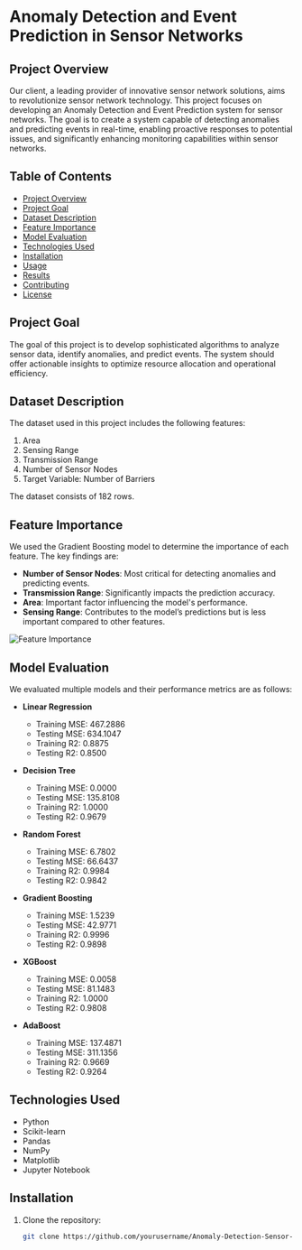# Anomaly Detection and Event Prediction in Sensor Networks

## Project Overview

Our client, a leading provider of innovative sensor network solutions, aims to revolutionize sensor network technology. This project focuses on developing an Anomaly Detection and Event Prediction system for sensor networks. The goal is to create a system capable of detecting anomalies and predicting events in real-time, enabling proactive responses to potential issues, and significantly enhancing monitoring capabilities within sensor networks.

## Table of Contents

- [Project Overview](#project-overview)
- [Project Goal](#project-goal)
- [Dataset Description](#dataset-description)
- [Feature Importance](#feature-importance)
- [Model Evaluation](#model-evaluation)
- [Technologies Used](#technologies-used)
- [Installation](#installation)
- [Usage](#usage)
- [Results](#results)
- [Contributing](#contributing)
- [License](#license)

## Project Goal

The goal of this project is to develop sophisticated algorithms to analyze sensor data, identify anomalies, and predict events. The system should offer actionable insights to optimize resource allocation and operational efficiency.

## Dataset Description

The dataset used in this project includes the following features:
1. Area
2. Sensing Range
3. Transmission Range
4. Number of Sensor Nodes
5. Target Variable: Number of Barriers

The dataset consists of 182 rows.

## Feature Importance

We used the Gradient Boosting model to determine the importance of each feature. The key findings are:
- **Number of Sensor Nodes**: Most critical for detecting anomalies and predicting events.
- **Transmission Range**: Significantly impacts the prediction accuracy.
- **Area**: Important factor influencing the model's performance.
- **Sensing Range**: Contributes to the model’s predictions but is less important compared to other features.

![Feature Importance](path/to/your/image.png)

## Model Evaluation

We evaluated multiple models and their performance metrics are as follows:

- **Linear Regression**
  - Training MSE: 467.2886
  - Testing MSE: 634.1047
  - Training R2: 0.8875
  - Testing R2: 0.8500

- **Decision Tree**
  - Training MSE: 0.0000
  - Testing MSE: 135.8108
  - Training R2: 1.0000
  - Testing R2: 0.9679

- **Random Forest**
  - Training MSE: 6.7802
  - Testing MSE: 66.6437
  - Training R2: 0.9984
  - Testing R2: 0.9842

- **Gradient Boosting**
  - Training MSE: 1.5239
  - Testing MSE: 42.9771
  - Training R2: 0.9996
  - Testing R2: 0.9898

- **XGBoost**
  - Training MSE: 0.0058
  - Testing MSE: 81.1483
  - Training R2: 1.0000
  - Testing R2: 0.9808

- **AdaBoost**
  - Training MSE: 137.4871
  - Testing MSE: 311.1356
  - Training R2: 0.9669
  - Testing R2: 0.9264

## Technologies Used

- Python
- Scikit-learn
- Pandas
- NumPy
- Matplotlib
- Jupyter Notebook

## Installation

1. Clone the repository:
   ```sh
   git clone https://github.com/yourusername/Anomaly-Detection-Sensor-Networks.git
